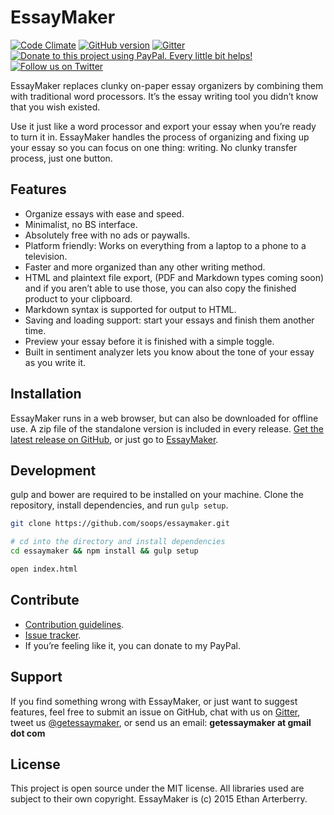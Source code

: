 EssayMaker
==========
[![Code Climate](https://codeclimate.com/github/soops/EssayMaker/badges/gpa.svg)](https://codeclimate.com/github/soops/EssayMaker)
[![GitHub version](https://badge.fury.io/gh/soops%2FEssayMaker.svg)](https://badge.fury.io/gh/soops%2FEssayMaker)
[![Gitter](https://badges.gitter.im/soops/EssayMaker.svg)](https://gitter.im/soops/EssayMaker?utm_source=badge&utm_medium=badge&utm_campaign=pr-badge)
[![Donate to this project using PayPal. Every little bit helps!](https://img.shields.io/badge/paypal-donate-yellow.svg)](https://www.paypal.com/cgi-bin/webscr?cmd=_s-xclick&hosted_button_id=TUFL9KWZGXZE2)
[![Follow us on Twitter](https://img.shields.io/badge/twitter-%40getessaymaker-55acee.svg)](https://twitter.com/getessaymaker)

EssayMaker replaces clunky on-paper essay organizers by combining them with traditional word processors. It’s the essay writing tool you didn’t know that you wish existed.

Use it just like a word processor and export your essay when you’re ready to turn it in. EssayMaker handles the process of organizing and fixing up your essay so you can focus on one thing: writing. No clunky transfer process, just one button.

Features
--------
- Organize essays with ease and speed.
- Minimalist, no BS interface.
- Absolutely free with no ads or paywalls.
- Platform friendly: Works on everything from a laptop to a phone to a television.
- Faster and more organized than any other writing method.
- HTML and plaintext file export, (PDF and Markdown types coming soon) and if you aren’t able to use those, you can also copy the finished product to your clipboard.
- Markdown syntax is supported for output to HTML.
- Saving and loading support: start your essays and finish them another time.
- Preview your essay before it is finished with a simple toggle.
- Built in sentiment analyzer lets you know about the tone of your essay as you write it.

Installation
------------
EssayMaker runs in a web browser, but can also be downloaded for offline use. A zip file of the standalone version is included in every release. [Get the latest release on GitHub](https://github.com/soops/EssayMaker/releases/latest), or just go to [EssayMaker](http://getessaymaker.com/dist).

Development
------------

gulp and bower are required to be installed on your machine. Clone the
repository, install dependencies, and run `gulp setup`.

```bash
git clone https://github.com/soops/essaymaker.git

# cd into the directory and install dependencies
cd essaymaker && npm install && gulp setup

open index.html
```

Contribute
----------
- [Contribution guidelines](https://github.com/soops/EssayMaker/blob/master/CONTRIBUTING.md).
- [Issue tracker](https://github.com/soops/EssayMaker/issues).
- If you’re feeling like it, you can donate to my PayPal.

Support
-------
If you find something wrong with EssayMaker, or just want to suggest features, feel free to submit an issue on GitHub, chat with us on [Gitter](https://gitter.im/soops/EssayMaker), tweet us [@getessaymaker](http://twitter.com/getessaymaker), or send us an email: **getessaymaker at gmail dot com**

License
-------
This project is open source under the MIT license. All libraries used are subject to their own copyright. EssayMaker is (c) 2015 Ethan Arterberry.
